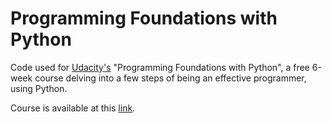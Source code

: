 # Programming Foundations with Python

Code used for [Udacity's](http://udacity.com) "Programming Foundations with Python", a free 6-week course delving into a few steps of being an effective programmer, using Python.

Course is available at this [link](https://udacity.com/course/programming-foundations-with-python--ud036).
